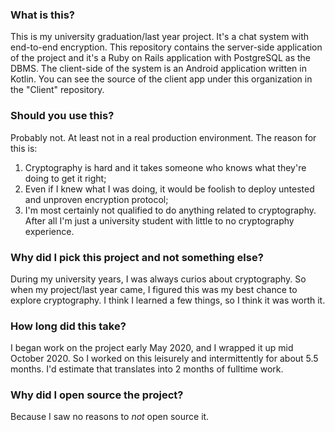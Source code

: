 ### What is this?

This is my university graduation/last year project. It's a chat system with end-to-end encryption. This repository contains the server-side application of the project and it's a Ruby on Rails application with PostgreSQL as the DBMS. The client-side of the system is an Android application written in Kotlin. You can see the source of the client app under this organization in the "Client" repository.

### Should you use this?

Probably not. At least not in a real production environment. The reason for this is:

1. Cryptography is hard and it takes someone who knows what they're doing to get it right;
2. Even if I knew what I was doing, it would be foolish to deploy untested and unproven encryption protocol;
3. I'm most certainly not qualified to do anything related to cryptography. After all I'm just a university student with little to no cryptography experience.

### Why did I pick this project and not something else?

During my university years, I was always curios about cryptography. So when my project/last year came, I figured this was my best chance to explore cryptography. I think I learned a few things, so I think it was worth it.

### How long did this take?

I began work on the project early May 2020, and I wrapped it up mid October 2020. So I worked on this leisurely and intermittently for about 5.5 months. I'd estimate that translates into 2 months of fulltime work.

### Why did I open source the project?

Because I saw no reasons to _not_ open source it.
